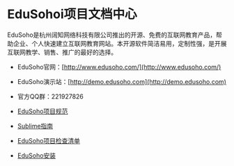 # EduSohoi项目文档中心

EduSoho是杭州阔知网络科技有限公司推出的开源、免费的互联网教育产品，帮助企业、个人快速建立互联网教育网站。本开源软件简洁易用，定制性强，是开展互联网教学、销售、推广的最好的选择。

* EduSoho官网：[http://www.edusoho.com/](http://www.edusoho.com/)
* EduSoho演示站：[http://demo.edusoho.com](http://demo.edusoho.com)
* 官方QQ群：221927826

* [EduSoho项目规范](https://github.com/wenqinruan/Edusoho-Ducument/blob/master/EduSoho%E9%A1%B9%E7%9B%AE%E8%A7%84%E8%8C%83.md)
* [Sublime指南](https://github.com/wenqinruan/Edusoho-Ducument/blob/master/Sublime%E6%8C%87%E5%8D%97.md)
* [EduSoho项目检查清单](https://github.com/wenqinruan/Edusoho-Ducument/blob/master/EduSoho%E9%A1%B9%E7%9B%AE%E6%A3%80%E6%9F%A5%E6%B8%85%E5%8D%95.md)
* [EduSoho安装](https://github.com/wenqinruan/Edusoho-Ducument/blob/master/EduSoho%E5%AE%89%E8%A3%85.md)

